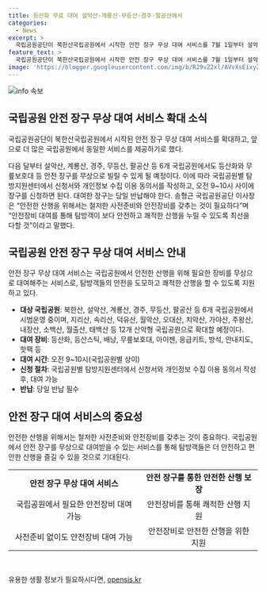 ```yaml
---
title: 등산화 무료 대여 설악산·계룡산·무등산·경주·팔공산에서
categories:
  - News
excerpt: >
  국립공원공단이 북한산국립공원에서 시작한 안전 장구 무상 대여 서비스를 7월 1일부터 설악산, 계룡산, 경주, 무등산, 팔공산 등 6개 국립공원으로 확대한다. 등산화, 등산스틱, 배낭, 무릎보호대 등을 무상으로 빌릴 수 있으며, 앞으로 2026년까지 더 많은 국립공원에서 안전 장구 대여 서비스를 확대할 예정이다. 국립공원공단은 안전한 산행을 위해 탐방객들이 안전장비를 보다 쉽게 이용할 수 있도록 최선을 다하고 있다. [이태형 기자]
feature_text: >
  국립공원공단이 북한산국립공원에서 시작한 안전 장구 무상 대여 서비스를 7월 1일부터 설악산, 계룡산, 경주, 무등산, 팔공산 등 6개 국립공원으로 확대한다. 등산화, 등산스틱, 배낭, 무릎보호대 등을 무상으로 빌릴 수 있으며, 앞으로 2026년까지 더 많은 국립공원에서 안전 장구 대여 서비스를 확대할 예정이다. 국립공원공단은 안전한 산행을 위해 탐방객들이 안전장비를 보다 쉽게 이용할 수 있도록 최선을 다하고 있다. [이태형 기자]
image: 'https://blogger.googleusercontent.com/img/b/R29vZ2xl/AVvXsEixyZcFfHzMRdzZMjFBmAUKJYCLCGyLL1o632UiGVXcaFdKo_bkvkuCioo0uUKlGfBVcT3P84aROyZIXSBEx3Aw5nCQ3pTgDom1WDC4m8eifvWiAmWEEVb4x6G_l8C0QH225ldMjyaFvpxGEBGNO37VmDTDMHGhJPq73UglMfDca1-0aw/s1600/blogspot.png'
---
```


<p><img src="https://blogger.googleusercontent.com/img/b/R29vZ2xl/AVvXsEixyZcFfHzMRdzZMjFBmAUKJYCLCGyLL1o632UiGVXcaFdKo_bkvkuCioo0uUKlGfBVcT3P84aROyZIXSBEx3Aw5nCQ3pTgDom1WDC4m8eifvWiAmWEEVb4x6G_l8C0QH225ldMjyaFvpxGEBGNO37VmDTDMHGhJPq73UglMfDca1-0aw/s1600/blogspot.png" alt="info 속보" /></p>

<h2 data-ke-size="size26">국립공원 안전 장구 무상 대여 서비스 확대 소식</h2>

<p>국립공원공단이 북한산국립공원에서 시작된 안전 장구 무상 대여 서비스를 확대하고, 앞으로 더 많은 국립공원에서 동일한 서비스를 제공하기로 했다.</p>

<p data-ke-size="size16">다음 달부터 설악산, 계룡산, 경주, 무등산, 팔공산 등 6개 국립공원에서도 등산화와 무릎보호대 등 안전 장구를 무상으로 빌릴 수 있게 될 예정이다. 이에 따라 국립공원별 탐방지원센터에서 신청서와 개인정보 수집 이용 동의서를 작성하고, 오전 9~10시 사이에 장구를 신청하면 된다. 대여한 장구는 당일 반납해야 한다. 송형근 국립공원공단 이사장은 “안전한 산행을 위해서는 철저한 사전준비와 안전장비를 갖추는 것이 필요하다”며 “안전장비 대여를 통해 탐방객이 보다 안전하고 쾌적한 산행을 누릴 수 있도록 최선을 다할 것”이라고 말했다.</p>

<h2 data-ke-size="size26">국립공원 안전 장구 무상 대여 서비스 안내</h2>

<p>안전 장구 무상 대여 서비스는 국립공원에서 안전한 산행을 위해 필요한 장비를 무상으로 대여해주는 서비스로, 탐방객들의 안전을 도모하고 쾌적한 산행을 할 수 있도록 지원하고 있다.</p>

<ul>
    <li><b>대상 국립공원</b>: 북한산, 설악산, 계룡산, 경주, 무등산, 팔공산 등 6개 국립공원에서 시범운영 중이며, 지리산, 속리산, 덕유산, 월악산, 오대산, 치악산, 가야산, 주왕산, 내장산, 소백산, 월출산, 태백산 등 12개 산악형 국립공원으로 확대할 예정이다.</li>
    <li><b>대여 장비</b>: 등산화, 등산스틱, 배낭, 무릎보호대, 아이젠, 응급키트, 방석, 안내지도, 핫팩 등</li>
    <li><b>대여 시간</b>: 오전 9~10시(국립공원별 상이)</li>
    <li><b>신청 절차</b>: 국립공원별 탐방지원센터에서 신청서와 개인정보 수집 이용 동의서 작성 후, 대여 가능</li>
    <li><b>반납</b>: 당일 반납 필수</li>
</ul>

<h2 data-ke-size="size26">안전 장구 대여 서비스의 중요성</h2>

<p>안전한 산행을 위해서는 철저한 사전준비와 안전장비를 갖추는 것이 중요하다. 국립공원에서 안전 장구를 무상으로 대여받을 수 있는 서비스를 통해 탐방객들은 더 안전하고 편안한 산행을 즐길 수 있을 것으로 기대된다.</p>

<table>
    <tr>
        <td style="text-align: center; height: 17px;"><b>안전 장구 무상 대여 서비스</b></td>
        <td style="text-align: center; height: 17px;"><b>안전 장구를 통한 안전한 산행 보장</b></td>
    </tr>
    <tr>
        <td style="text-align: center; height: 17px;">국립공원에서 필요한 안전장비 대여 가능</td>
        <td style="text-align: center; height: 17px;">안전장비를 통해 쾌적한 산행 지원</td>
    </tr>
    <tr>
        <td style="text-align: center; height: 17px;">사전준비 없이도 안전장비 대여 가능</td>
        <td style="text-align: center; height: 17px;">안전장비로 안전한 산행을 위한 지원</td>
    </tr>
</table>

<p data-ke-size="size16">&nbsp;</p>
유용한 생활 정보가 필요하시다면, <a href="https://opensis.kr" rel="dofollow">opensis.kr</a>


